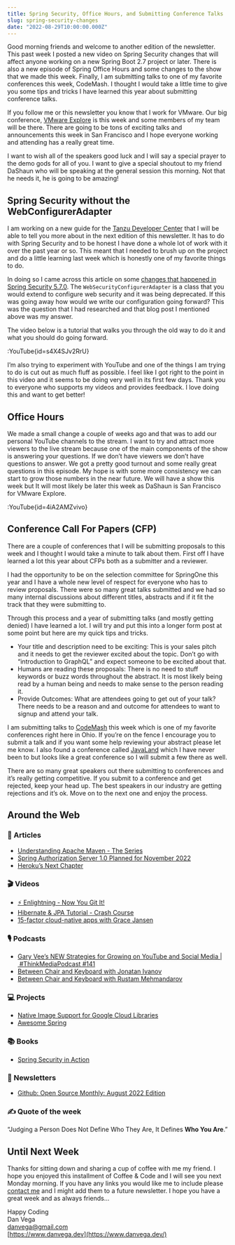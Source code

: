 ```yaml
---
title: Spring Security, Office Hours, and Submitting Conference Talks
slug: spring-security-changes
date: "2022-08-29T10:00:00.000Z"
---
```


Good morning friends and welcome to another edition of the newsletter. This past week I posted a new video on Spring Security changes that will affect anyone working on a new Spring Boot 2.7 project or later. There is also a new episode of Spring Office Hours and some changes to the show that we made this week. Finally, I am submitting talks to one of my favorite conferences this week, CodeMash. I thought I would take a little time to give you some tips and tricks I have learned this year about submitting conference talks.

If you follow me or this newsletter you know that I work for VMware. Our big conference, [VMware Explore](https://www.vmware.com/explore/us.html) is this week and some members of my team will be there. There are going to be tons of exciting talks and announcements this week in San Francisco and I hope everyone working and attending has a really great time.

I want to wish all of the speakers good luck and I will say a special prayer to the demo gods for all of you. I want to give a special shoutout to my friend DaShaun who will be speaking at the general session this morning. Not that he needs it, he is going to be amazing!

## Spring Security without the WebConfigurerAdapter

I am working on a new guide for the [Tanzu Developer Center](https://www.notion.so/Spring-Security-Office-Hours-and-Submitting-Conference-Talks-58f7270c8df446ee9531a48d8a45c1d4) that I will be able to tell you more about in the next edition of this newsletter. It has to do with Spring Security and to be honest I have done a whole lot of work with it over the past year or so. This meant that I needed to brush up on the project and do a little learning last week which is honestly one of my favorite things to do.

In doing so I came across this article on some [changes that happened in Spring Security 5.7.0](https://spring.io/blog/2022/02/21/spring-security-without-the-websecurityconfigureradapter). The `WebSecurityConfigurerAdapter` is a class that you would extend to configure web security and it was being deprecated. If this was going away how would we write our configuration going forward? This was the question that I had researched and that blog post I mentioned above was my answer.

The video below is a tutorial that walks you through the old way to do it and what you should do going forward.

:YouTube{id=s4X4SJv2RrU}

I’m also trying to experiment with YouTube and one of the things I am trying to do is cut out as much fluff as possible. I feel like I got right to the point in this video and it seems to be doing very well in its first few days. Thank you to everyone who supports my videos and provides feedback. I love doing this and want to get better!

## Office Hours

We made a small change a couple of weeks ago and that was to add our personal YouTube channels to the stream. I want to try and attract more viewers to the live stream because one of the main components of the show is answering your questions. If we don’t have viewers we don’t have questions to answer. We got a pretty good turnout and some really great questions in this episode. My hope is with some more consistency we can start to grow those numbers in the near future. We will have a show this week but It will most likely be later this week as DaShaun is San Francisco for VMware Explore.

:YouTube{id=4iA2AMZvivo}

## Conference Call For Papers (CFP)

There are a couple of conferences that I will be submitting proposals to this week and I thought I would take a minute to talk about them. First off I have learned a lot this year about CFPs both as a submitter and a reviewer.

I had the opportunity to be on the selection committee for SpringOne this year and I have a whole new level of respect for everyone who has to review proposals. There were so many great talks submitted and we had so many internal discussions about different titles, abstracts and if it fit the track that they were submitting to.

Through this process and a year of submitting talks (and mostly getting denied) I have learned a lot. I will try and put this into a longer form post at some point but here are my quick tips and tricks.

- Your title and description need to be exciting: This is your sales pitch and it needs to get the reviewer excited about the topic. Don’t go with “introduction to GraphQL” and expect someone to be excited about that.
- Humans are reading these proposals: There is no need to stuff keywords or buzz words throughout the abstract. It is most likely being read by a human being and needs to make sense to the person reading it.
- Provide Outcomes: What are attendees going to get out of your talk? There needs to be a reason and and outcome for attendees to want to signup and attend your talk.

I am submitting talks to [CodeMash](https://www.codemash.org/) this week which is one of my favorite conferences right here in Ohio. If you’re on the fence I encourage you to submit a talk and if you want some help reviewing your abstract please let me know. I also found a conference called [JavaLand](https://www.javaland.eu) which I have never been to but looks like a great conference so I will submit a few there as well.

There are so many great speakers out there submitting to conferences and it’s really getting competitive. If you submit to a conference and get rejected, keep your head up. The best speakers in our industry are getting rejections and it’s ok. Move on to the next one and enjoy the process.

## Around the Web

### 📝 Articles

- [Understanding Apache Maven - The Series](https://cguntur.me/2020/05/20/understanding-apache-maven-the-series/)
- [Spring Authorization Server 1.0 Planned for November 2022](https://www.infoq.com/news/2022/08/spring-authorization-server-1-0/)
- [Heroku’s Next Chapter](https://blog.heroku.com/next-chapter)

### 🎬 Videos

- [⚡️ Enlightning - Now You Git It!](https://www.youtube.com/watch?v=OedzEb5HVPs)
- [Hibernate & JPA Tutorial - Crash Course](https://www.youtube.com/watch?v=xHminZ9Dxm4)
- [15-factor cloud-native apps with Grace Jansen](https://www.youtube.com/watch?v=bzdw4rpHSh8)

### 🎙 Podcasts

- [Gary Vee’s NEW Strategies for Growing on YouTube and Social Media | #ThinkMediaPodcast #141](https://www.youtube.com/watch?v=dJArTS_xgcQ)
- [Between Chair and Keyboard with Jonatan Ivanov](https://www.youtube.com/watch?v=WJtFW0o4Hho)
- [Between Chair and Keyboard with Rustam Mehmandarov](https://www.youtube.com/watch?v=cwGFgYNJzno)

### 💻 Projects

- [Native Image Support for Google Cloud Libraries](https://github.com/GoogleCloudPlatform/native-image-support-java)
- [Awesome Spring](https://github.com/ThomasVitale/awesome-spring)

### 📚 Books

- [Spring Security in Action](https://www.manning.com/books/spring-security-in-action)

### 📰 Newsletters

- [Github: Open Source Monthly: August 2022 Edition](https://github.blog/2022-08-25-open-source-monthly-august-2022-edition/)

### ✍️ Quote of the week

“Judging a Person Does Not Define Who They Are, It Defines **Who You Are**.”

## Until Next Week

Thanks for sitting down and sharing a cup of coffee with me my friend. I hope you enjoyed this installment of Coffee & Code and I will see you next Monday morning. If you have any links you would like me to include please [contact me](http://twitter.com/therealdanvega) and I might add them to a future newsletter. I hope you have a great week and as always friends...

Happy Coding<br/>
Dan Vega<br/>
danvega@gmail.com<br/>
[https://www.danvega.dev](https://www.danvega.dev/)
